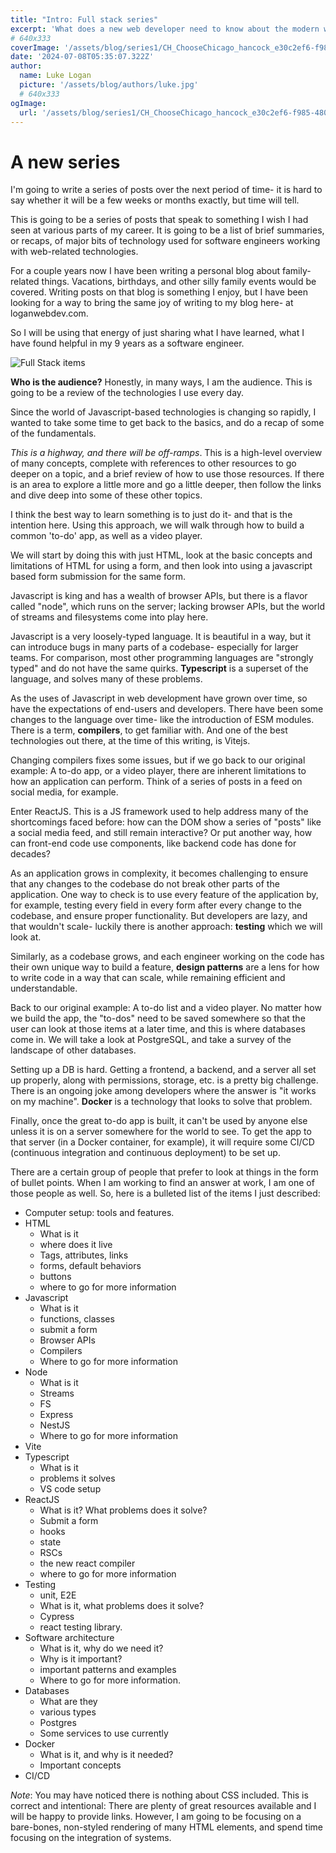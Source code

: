 ```yaml
---
title: "Intro: Full stack series"
excerpt: 'What does a new web developer need to know about the modern web?'
# 640x333
coverImage: '/assets/blog/series1/CH_ChooseChicago_hancock_e30c2ef6-f985-4803-9c70-fa7b96b16999-1800x1200.jpg'
date: '2024-07-08T05:35:07.322Z'
author:
  name: Luke Logan
  picture: '/assets/blog/authors/luke.jpg'
  # 640x333
ogImage:
  url: '/assets/blog/series1/CH_ChooseChicago_hancock_e30c2ef6-f985-4803-9c70-fa7b96b16999-1800x1200.jpg'
---
```



# A new series

I'm going to write a series of posts over the next period of time- it is hard to say whether it will be a few weeks or months exactly, but time will tell.

This is going to be a series of posts that speak to something I wish I had seen at various parts of my career. It is going to be a list of brief summaries, or recaps, of major bits of technology used for software engineers working with web-related technologies.

For a couple years now I have been writing a personal blog about family-related things. Vacations, birthdays, and other silly family events would be covered. Writing posts on that blog is something I enjoy, but I have been looking for a way to bring the same joy of writing to my blog here- at loganwebdev.com.

So I will be using that energy of just sharing what I have learned, what I have found helpful in my 9 years as a software engineer.


![Full Stack items](/assets/blog/series1/image2.jpg  "things to know")


**Who is the audience?** Honestly, in many ways, I am the audience. This is going to be a review of the technologies I use every day.

Since the world of Javascript-based technologies is changing so rapidly, I wanted to take some time to get back to the basics, and do a recap of some of the fundamentals.

*This is a highway, and there will be off-ramps*. This is a high-level overview of many concepts, complete with references to other resources to go deeper on a topic, and a brief review of how to use those resources. If there is an area to explore a little more and go a little deeper, then follow the links and dive deep into some of these other topics.

I think the best way to learn something is to just do it- and that is the intention here. Using this approach, we will walk through how to build a common 'to-do' app, as well as a video player.

We will start by doing this with just HTML, look at the basic concepts and limitations of HTML for using a form, and then look into using a javascript based form submission for the same form.

Javascript is king and has a wealth of browser APIs, but there is a flavor called "node", which runs on the server; lacking browser APIs, but the world of streams and filesystems come into play here.

Javascript is a very loosely-typed language. It is beautiful in a way, but it can introduce bugs in many parts of a codebase- especially for larger teams. For comparison, most other programming languages are "strongly typed" and do not have the same quirks. **Typescript** is a superset of the language, and solves many of these problems.

As the uses of Javascript in web development have grown over time, so have the expectations of end-users and developers. There have been some changes to the language over time- like the introduction of ESM modules. There is a term, **compilers**, to get familiar with. And one of the best technologies out there, at the time of this writing, is Vitejs.

Changing compilers fixes some issues, but if we go back to our original example: A to-do app, or a video player, there are inherent limitations to how an application can perform. Think of a series of posts in a feed on social media, for example.

Enter ReactJS. This is a JS framework used to help address many of the shortcomings faced before: how can the DOM show a series of "posts" like a social media feed, and still remain interactive? Or put another way, how can front-end code use components, like backend code has done for decades?

As an application grows in complexity, it becomes challenging to ensure that any changes to the codebase do not break other parts of the application. One way to check is to use every feature of the application by, for example, testing every field in every form after every change to the codebase, and ensure proper functionality. But developers are lazy, and that wouldn't scale- luckily there is another approach: **testing** which we will look at.

Similarly, as a codebase grows, and each engineer working on the code has their own unique way to build a feature, **design patterns** are a lens for how to write code in a way that can scale, while remaining efficient and understandable.

Back to our original example: A to-do list and a video player. No matter how we build the app, the "to-dos" need to be saved somewhere so that the user can look at those items at a later time, and this is where databases come in. We will take a look at PostgreSQL, and take a survey of the landscape of other databases.

Setting up a DB is hard. Getting a frontend, a backend, and a server all set up properly, along with permissions, storage, etc. is a pretty big challenge. There is an ongoing joke among developers where the answer is "it works on my machine". **Docker** is a technology that looks to solve that problem.

Finally, once the great to-do app is built, it can't be used by anyone else unless it is on a server somewhere for the world to see. To get the app to that server (in a Docker container, for example), it will require some CI/CD (continuous integration and continuous deployment) to be set up.

There are a certain group of people that prefer to look at things in the form of bullet points. When I am working to find an answer at work, I am one of those people as well. So, here is a bulleted list of the items I just described:

- Computer setup: tools and features.
- HTML
    - What is it
    - where does it live
    - Tags, attributes, links
    - forms, default behaviors
    - buttons
    - where to go for more information
- Javascript
    - What is it
    - functions, classes
    - submit a form
    - Browser APIs
    - Compilers
    - Where to go for more information
- Node
    - What is it
    - Streams
    - FS
    - Express
    - NestJS
    - Where to go for more information
- Vite
- Typescript
    - What is it
    - problems it solves
    - VS code setup
- ReactJS
    - What is it? What problems does it solve?
    - Submit a form
    - hooks
    - state
    - RSCs
    - the new react compiler
    - where to go for more information
- Testing
    - unit, E2E
    - What is it, what problems does it solve?
    - Cypress
    - react testing library.
- Software architecture
    - What is it, why do we need it?
    - Why is it important?
    - important patterns and examples
    - Where to go for more information.
- Databases
    - What are they
    - various types
    - Postgres
    - Some services to use currently
- Docker
    - What is it, and why is it needed?
    - Important concepts
- CI/CD

*Note*: You may have noticed there is nothing about CSS included. This is correct and intentional: There are plenty of great resources available and I will be happy to provide links. However, I am going to be focusing on a bare-bones, non-styled rendering of many HTML elements, and spend time focusing on the integration of systems.